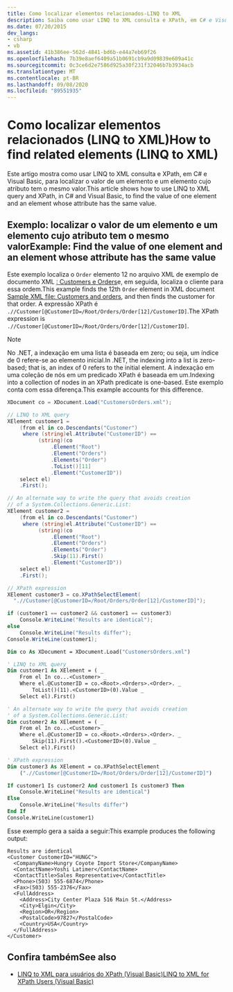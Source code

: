```yaml
---
title: Como localizar elementos relacionados-LINQ to XML
description: Saiba como usar LINQ to XML consulta e XPath, em C# e Visual Basic, para localizar o valor de um elemento e um elemento cujo atributo tem o mesmo valor.
ms.date: 07/20/2015
dev_langs:
- csharp
- vb
ms.assetid: 41b386ee-562d-4841-bd6b-e44a7eb69f26
ms.openlocfilehash: 7b39e8aef6409a51b0691cb9a9d09839e609a41c
ms.sourcegitcommit: 0c3ce6d2e7586d925a30f231f32046b7b3934acb
ms.translationtype: MT
ms.contentlocale: pt-BR
ms.lasthandoff: 09/08/2020
ms.locfileid: "89551935"
---
```

# <a name="how-to-find-related-elements-linq-to-xml"></a><span data-ttu-id="c13fb-103">Como localizar elementos relacionados (LINQ to XML)</span><span class="sxs-lookup"><span data-stu-id="c13fb-103">How to find related elements (LINQ to XML)</span></span>

<span data-ttu-id="c13fb-104">Este artigo mostra como usar LINQ to XML consulta e XPath, em C# e Visual Basic, para localizar o valor de um elemento e um elemento cujo atributo tem o mesmo valor.</span><span class="sxs-lookup"><span data-stu-id="c13fb-104">This article shows how to use LINQ to XML query and XPath, in C# and Visual Basic, to find the value of one element and an element whose attribute has the same value.</span></span>

## <a name="example-find-the-value-of-one-element-and-an-element-whose-attribute-has-the-same-value"></a><span data-ttu-id="c13fb-105">Exemplo: localizar o valor de um elemento e um elemento cujo atributo tem o mesmo valor</span><span class="sxs-lookup"><span data-stu-id="c13fb-105">Example: Find the value of one element and an element whose attribute has the same value</span></span>

<span data-ttu-id="c13fb-106">Este exemplo localiza o `Order` elemento 12 no arquivo XML de exemplo de documento XML [: Customers e Orders](sample-xml-file-customers-orders.md)e, em seguida, localiza o cliente para essa ordem.</span><span class="sxs-lookup"><span data-stu-id="c13fb-106">This example finds the 12th `Order` element in XML document [Sample XML file: Customers and orders](sample-xml-file-customers-orders.md), and then finds the customer for that order.</span></span> <span data-ttu-id="c13fb-107">A expressão XPath é `.//Customer[@CustomerID=/Root/Orders/Order[12]/CustomerID]`.</span><span class="sxs-lookup"><span data-stu-id="c13fb-107">The XPath expression is `.//Customer[@CustomerID=/Root/Orders/Order[12]/CustomerID]`.</span></span>

> [!NOTE]
> <span data-ttu-id="c13fb-108">No .NET, a indexação em uma lista é baseada em zero; ou seja, um índice de 0 refere-se ao elemento inicial.</span><span class="sxs-lookup"><span data-stu-id="c13fb-108">In .NET, the indexing into a list is zero-based; that is, an index of 0 refers to the initial element.</span></span> <span data-ttu-id="c13fb-109">A indexação em uma coleção de nós em um predicado XPath é baseada em um.</span><span class="sxs-lookup"><span data-stu-id="c13fb-109">Indexing into a collection of nodes in an XPath predicate is one-based.</span></span> <span data-ttu-id="c13fb-110">Este exemplo conta com essa diferença.</span><span class="sxs-lookup"><span data-stu-id="c13fb-110">This example accounts for this difference.</span></span>

```csharp
XDocument co = XDocument.Load("CustomersOrders.xml");

// LINQ to XML query
XElement customer1 =
    (from el in co.Descendants("Customer")
     where (string)el.Attribute("CustomerID") ==
          (string)(co
              .Element("Root")
              .Element("Orders")
              .Elements("Order")
              .ToList()[11]
              .Element("CustomerID"))
    select el)
    .First();

// An alternate way to write the query that avoids creation
// of a System.Collections.Generic.List:
XElement customer2 =
    (from el in co.Descendants("Customer")
     where (string)el.Attribute("CustomerID") ==
          (string)(co
              .Element("Root")
              .Element("Orders")
              .Elements("Order")
              .Skip(11).First()
              .Element("CustomerID"))
    select el)
    .First();

// XPath expression
XElement customer3 = co.XPathSelectElement(
  ".//Customer[@CustomerID=/Root/Orders/Order[12]/CustomerID]");

if (customer1 == customer2 && customer1 == customer3)
    Console.WriteLine("Results are identical");
else
    Console.WriteLine("Results differ");
Console.WriteLine(customer1);
```

```vb
Dim co As XDocument = XDocument.Load("CustomersOrders.xml")

' LINQ to XML query
Dim customer1 As XElement = ( _
    From el In co...<Customer> _
    Where el.@CustomerID = co.<Root>.<Orders>.<Order>. _
        ToList()(11).<CustomerID>(0).Value _
    Select el).First()

' An alternate way to write the query that avoids creation
' of a System.Collections.Generic.List:
Dim customer2 As XElement = ( _
    From el In co...<Customer> _
    Where el.@CustomerID = co.<Root>.<Orders>.<Order>. _
        Skip(11).First().<CustomerID>(0).Value _
    Select el).First()

' XPath expression
Dim customer3 As XElement = co.XPathSelectElement _
    (".//Customer[@CustomerID=/Root/Orders/Order[12]/CustomerID]")

If customer1 Is customer2 And customer1 Is customer3 Then
    Console.WriteLine("Results are identical")
Else
    Console.WriteLine("Results differ")
End If
Console.WriteLine(customer1)
```

<span data-ttu-id="c13fb-111">Esse exemplo gera a saída a seguir:</span><span class="sxs-lookup"><span data-stu-id="c13fb-111">This example produces the following output:</span></span>

```output
Results are identical
<Customer CustomerID="HUNGC">
  <CompanyName>Hungry Coyote Import Store</CompanyName>
  <ContactName>Yoshi Latimer</ContactName>
  <ContactTitle>Sales Representative</ContactTitle>
  <Phone>(503) 555-6874</Phone>
  <Fax>(503) 555-2376</Fax>
  <FullAddress>
    <Address>City Center Plaza 516 Main St.</Address>
    <City>Elgin</City>
    <Region>OR</Region>
    <PostalCode>97827</PostalCode>
    <Country>USA</Country>
  </FullAddress>
</Customer>
```

## <a name="see-also"></a><span data-ttu-id="c13fb-112">Confira também</span><span class="sxs-lookup"><span data-stu-id="c13fb-112">See also</span></span>

- [<span data-ttu-id="c13fb-113">LINQ to XML para usuários do XPath (Visual Basic)</span><span class="sxs-lookup"><span data-stu-id="c13fb-113">LINQ to XML for XPath Users (Visual Basic)</span></span>](../../visual-basic/programming-guide/concepts/linq/linq-to-xml-for-xpath-users.md)
